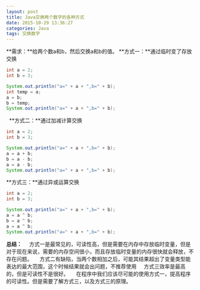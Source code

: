 ```yaml
---
layout: post
title: Java交换两个数字的各种方式
date: 2015-10-29 13:36:27
categories: Java
tags: 交换数字
---
```

**需求：**给两个数a和b，然后交换a和b的值。
**方式一：**通过临时变了存放交换

```java
int a = 2;
int b = 3;

System.out.println("a=" + a + ",b=" + b);
int temp = a;
a = b;
b = temp;
System.out.println("a=" + a + ",b=" + b);
```
 
**方式二：**通过加减计算交换

```java
int a = 2;
int b = 3;

System.out.println("a=" + a + ",b=" + b);
a = a + b;
b = a - b;
a = a - b;
System.out.println("a=" + a + ",b=" + b);
```

**方式三：**通过异或运算交换

```java
int a = 2;
int b = 3;

System.out.println("a=" + a + ",b=" + b);
a = a ^ b;
b = a ^ b;
a = a ^ b;
System.out.println("a=" + a + ",b=" + b);
```

**总结：**
    方式一是最常见的，可读性高，但是需要在内存中存放临时变量，但是对于现在来说，需要的内存空间很小，而且存放临时变量的内存很快就会释放，不存在问题。
    方式二有缺陷，当两个数相加之后，可能其结果超出了变量类型能表达的最大范围，这个时候结果就会出问题，不推荐使用
    方式三效率是最高的，但是可读性不是很好。
    在程序中我们应该尽可能的使用方式一，提高程序的可读性。但是需要了解方式三，以及方式三的原理。


